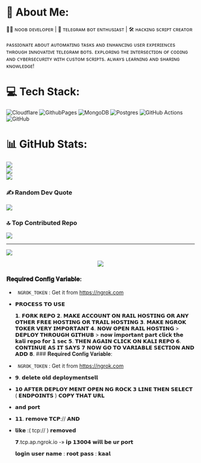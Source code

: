 # 💫 About Me:
👨‍💻 ɴᴏᴏʙ ᴅᴇᴠᴇʟᴏᴘᴇʀ | 🤖 ᴛᴇʟᴇɢʀᴀᴍ ʙᴏᴛ ᴇɴᴛʜᴜsɪᴀsᴛ | 🛠️ ʜᴀᴄᴋɪɴɢ sᴄʀɪᴘᴛ ᴄʀᴇᴀᴛᴏʀ<br><br>ᴘᴀssɪᴏɴᴀᴛᴇ ᴀʙᴏᴜᴛ ᴀᴜᴛᴏᴍᴀᴛɪɴɢ ᴛᴀsᴋs ᴀɴᴅ ᴇɴʜᴀɴᴄɪɴɢ ᴜsᴇʀ ᴇxᴘᴇʀɪᴇɴᴄᴇs ᴛʜʀᴏᴜɢʜ ɪɴɴᴏᴠᴀᴛɪᴠᴇ ᴛᴇʟᴇɢʀᴀᴍ ʙᴏᴛs. ᴇxᴘʟᴏʀɪɴɢ ᴛʜᴇ ɪɴᴛᴇʀsᴇᴄᴛɪᴏɴ ᴏғ ᴄᴏᴅɪɴɢ ᴀɴᴅ ᴄʏʙᴇʀsᴇᴄᴜʀɪᴛʏ ᴡɪᴛʜ ᴄᴜsᴛᴏᴍ sᴄʀɪᴘᴛs. ᴀʟᴡᴀʏs ʟᴇᴀʀɴɪɴɢ ᴀɴᴅ sʜᴀʀɪɴɢ ᴋɴᴏᴡʟᴇᴅɢᴇ!


# 💻 Tech Stack:
![Cloudflare](https://img.shields.io/badge/Cloudflare-F38020?style=for-the-badge&logo=Cloudflare&logoColor=white) ![GithubPages](https://img.shields.io/badge/github%20pages-121013?style=for-the-badge&logo=github&logoColor=white) ![MongoDB](https://img.shields.io/badge/MongoDB-%234ea94b.svg?style=for-the-badge&logo=mongodb&logoColor=white) ![Postgres](https://img.shields.io/badge/postgres-%23316192.svg?style=for-the-badge&logo=postgresql&logoColor=white) ![GitHub Actions](https://img.shields.io/badge/github%20actions-%232671E5.svg?style=for-the-badge&logo=githubactions&logoColor=white) ![GitHub](https://img.shields.io/badge/github-%23121011.svg?style=for-the-badge&logo=github&logoColor=white)
# 📊 GitHub Stats:
![](https://github-readme-stats.vercel.app/api?username=Choco-criminal&theme=dark&hide_border=false&include_all_commits=false&count_private=false)<br/>
![](https://github-readme-streak-stats.herokuapp.com/?user=Choco-criminal&theme=dark&hide_border=false)<br/>
![](https://github-readme-stats.vercel.app/api/top-langs/?username=Choco-criminal&theme=dark&hide_border=false&include_all_commits=false&count_private=false&layout=compact)

### ✍️ Random Dev Quote
![](https://quotes-github-readme.vercel.app/api?type=horizontal&theme=radical)

### 🔝 Top Contributed Repo
![](https://github-contributor-stats.vercel.app/api?username=Choco-criminal&limit=5&theme=dark&combine_all_yearly_contributions=true)

---
[![](https://visitcount.itsvg.in/api?id=Choco-criminal&icon=5&color=12)](https://visitcount.itsvg.in)

<!-- Proudly created with GPRM ( https://gprm.itsvg.in ) -->
<p align="center"><a href="https://t.me/iamkaal"><img src="https://te.legra.ph/file/4f657f875c92a8a13124b.jpg"></a></p>

### 𝐑𝐞𝐪𝐮𝐢𝐫𝐞𝐝 𝐂𝐨𝐧𝐟𝐢𝐠 𝐕𝐚𝐫𝐢𝐚𝐛𝐥𝐞:
- ``` NGROK_TOKEN``` : Get it from https://ngrok.com

- 𝗣𝗥𝗢𝗖𝗘𝗦𝗦 𝗧𝗢 𝗨𝗦𝗘

  𝟭. 𝗙𝗢𝗥𝗞 𝗥𝗘𝗣𝗢
  𝟮. 𝗠𝗔𝗞𝗘 𝗔𝗖𝗖𝗢𝗨𝗡𝗧 𝗢𝗡 𝗥𝗔𝗜𝗟 𝗛𝗢𝗦𝗧𝗜𝗡𝗚 𝗢𝗥 𝗔𝗡𝗬 𝗢𝗧𝗛𝗘𝗥 𝗙𝗥𝗘𝗘 𝗛𝗢𝗦𝗧𝗜𝗡𝗚 𝗢𝗥 𝗧𝗥𝗔𝗜𝗟 𝗛𝗢𝗦𝗧𝗜𝗡𝗚
  𝟯. 𝗠𝗔𝗞𝗘 𝗡𝗚𝗥𝗢𝗞 𝗧𝗢𝗞𝗘𝗥 𝗩𝗘𝗥𝗬 𝗜𝗠𝗣𝗢𝗥𝗧𝗔𝗡𝗧
  𝟰. 𝗡𝗢𝗪 𝗢𝗣𝗘𝗡 𝗥𝗔𝗜𝗟 𝗛𝗢𝗦𝗧𝗜𝗡𝗚 > 𝗗𝗘𝗣𝗟𝗢𝗬 𝗧𝗛𝗥𝗢𝗨𝗚𝗛 𝗚𝗜𝗧𝗛𝗨𝗕 > 𝗻𝗼𝘄 𝗶𝗺𝗽𝗼𝗿𝘁𝗮𝗻𝘁 𝗽𝗮𝗿𝘁 𝗰𝗹𝗶𝗰𝗸 𝘁𝗵𝗲 𝗸𝗮𝗹𝗶 𝗿𝗲𝗽𝗼 𝗳𝗼𝗿 𝟭 𝘀𝗲𝗰
  𝟱. 𝗧𝗛𝗘𝗡 𝗔𝗚𝗔𝗜𝗡 𝗖𝗟𝗜𝗖𝗞 𝗢𝗡 𝗞𝗔𝗟𝗜 𝗥𝗘𝗣𝗢
  𝟲. 𝗖𝗢𝗡𝗧𝗜𝗡𝗨𝗘 𝗔𝗦 𝗜𝗧 𝗦𝗔𝗬𝗦
  𝟳 𝗡𝗢𝗪 𝗚𝗢 𝗧𝗢 𝗩𝗔𝗥𝗜𝗔𝗕𝗟𝗘 𝗦𝗘𝗖𝗧𝗜𝗢𝗡 𝗔𝗡𝗗 𝗔𝗗𝗗
  𝟴. ### 𝐑𝐞𝐪𝐮𝐢𝐫𝐞𝐝 𝐂𝐨𝐧𝐟𝐢𝐠 𝐕𝐚𝐫𝐢𝐚𝐛𝐥𝐞:
- ``` NGROK_TOKEN``` : Get it from https://ngrok.com

- 𝟵. 𝗱𝗲𝗹𝗲𝘁𝗲 𝗼𝗹𝗱 𝗱𝗲𝗽𝗹𝗼𝘆𝗺𝗲𝗻𝘁𝘀𝗲𝗹𝗹
- 𝟭𝟬 𝗔𝗙𝗧𝗘𝗥 𝗗𝗘𝗣𝗟𝗢𝗬 𝗠𝗘𝗡𝗧 𝗢𝗣𝗘𝗡 𝗡𝗚 𝗥𝗢𝗖𝗞 𝟯 𝗟𝗜𝗡𝗘 𝗧𝗛𝗘𝗡 𝗦𝗘𝗟𝗘𝗖𝗧 ( 𝗘𝗡𝗗𝗣𝗢𝗜𝗡𝗧𝗦 ) 𝗖𝗢𝗣𝗬 𝗧𝗛𝗔𝗧 𝗨𝗥𝗟
- 𝗮𝗻𝗱 𝗽𝗼𝗿𝘁

- 𝟭𝟭. 𝗿𝗲𝗺𝗼𝘃𝗲 𝗧𝗖𝗣:// 𝗔𝗡𝗗

- 
  𝗹𝗶𝗸𝗲 :( tcp:// )  𝗿𝗲𝗺𝗼𝘃𝗲𝗱

  𝟳.tcp.ap.ngrok.io -» 𝗶𝗽
  𝟭𝟯𝟬𝟬𝟰 𝘄𝗶𝗹𝗹 𝗯𝗲 𝘂𝗿 𝗽𝗼𝗿𝘁

  𝗹𝗼𝗴𝗶𝗻 𝘂𝘀𝗲𝗿 𝗻𝗮𝗺𝗲 : 𝗿𝗼𝗼𝘁
  𝗽𝗮𝘀𝘀 : 𝗸𝗮𝗮𝗹

  

